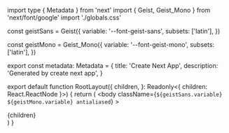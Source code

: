 import type { Metadata } from 'next'
import { Geist, Geist_Mono } from 'next/font/google'
import './globals.css'

const geistSans = Geist({
  variable: '--font-geist-sans',
  subsets: ['latin'],
})

const geistMono = Geist_Mono({
  variable: '--font-geist-mono',
  subsets: ['latin'],
})

export const metadata: Metadata = {
  title: 'Create Next App',
  description: 'Generated by create next app',
}

export default function RootLayout({
  children,
}: Readonly<{
  children: React.ReactNode
}>) {
  return (
    <html lang="en">
      <body
        className={`${geistSans.variable} ${geistMono.variable} antialiased`}
      >
        <div className="h-full min-h-screen p-4 max-sm:pb-20 bg-neutral-50 w-full flex justify-center">
          <div className="flex w-full lg:w-[1024px] sm:gap-4">{children}</div>
        </div>
      </body>
    </html>
  )
}
